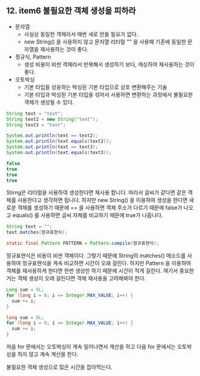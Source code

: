 ## 12. item6 불필요한 객체 생성을 피하라

- 문자열
  - 사실상 동일한 객체라서 매번 새로 만들 필요가 없다.
  - new String() 을 사용하지 않고 문자열 리터럴 "" 을 사용해 기존에 동일한 문자열을 재사용하는 것이 좋다.
- 정규식, Pattern
  - 생성 비용이 비싼 객체라서 반복해서 생성하기 보다, 캐싱하여 재사용하는 것이 좋다.
- 오토박싱
  - 기본 타입을 상응하는 박싱된 기본 타입으로 상호 변환해주는 기술
  - 기본 타입과 박싱된 기본 타입을 섞어서 사용하면 변환하는 과정에서 불필요한 객체가 생성될 수 있다.

````java
String text = "text";
String text2 = new String("text");
String text3 = "text";

System.out.println(text == text2);
System.out.println(text.equals(text2));
System.out.println(text == text3);
System.out.println(text.equals(text3));

false
true
true
true
````

Stirng은 리터럴을 사용하여 생성한다면 재사용 합니다. 따라서 글씨가 같다면 같은 객체를 사용한다고 생각하면 됩니다.
하지만 new String() 을 이용하여 생성을 한다면 새로운 객체를 생성하기 때문에 == 을 사용하면 객체 주소가 다르기 때문에 false가 나오고
equals() 를 사용하면 글씨 자체를 비교하기 때문에 true가 나옵니다.

````java
String text = "";
text.matches(정규표현식);

static final Pattern PATTERN = Pattern.compile(정규표현식);
````

정규표현식은 비용이 비싼 객체이다. 그렇기 때문에 String의 matches() 메소드를 사용하여 정규표현식을 계속 비교하면 시간이 오래 걸린다. 
하지만 Pattern 을 이용하여 객체를 재사용하게 한다면 한번 생성만 하기 때문에 시간이 적게 걸린다.
여기서 중요한거는 객체 생성이 오래 걸린다면 객체 재사용을 고려해봐야 한다.

````java
Long sum = 0L;
for (long i = 0; i <= Integer.MAX_VALUE; i++) {
  sum += i;
}

long sum = 0L;
for (long i = 0; i <= Integer.MAX_VALUE; i++) {
  sum += i;
}
````

처음 for 문에서는 오토박싱이 계속 일어나면서 계산을 하고 
다음 for 문에서는 오토박싱을 하지 않고 계속 계산을 한다.

불필요한 객체 생성으로 많은 시간을 잡아먹는다.
